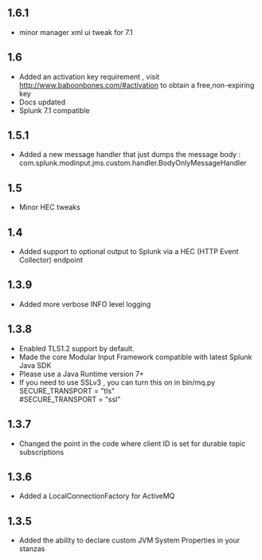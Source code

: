 1.6.1
-----
* minor manager xml ui tweak for 7.1

1.6
-----
* Added an activation key requirement , visit http://www.baboonbones.com/#activation  to obtain a free,non-expiring key
* Docs updated
* Splunk 7.1 compatible

1.5.1
-----
* Added a new message handler that just dumps the message body :   
com.splunk.modinput.jms.custom.handler.BodyOnlyMessageHandler

1.5
---
* Minor HEC tweaks

1.4
---
* Added support to optional output to Splunk via a HEC (HTTP Event Collector) endpoint

1.3.9
-----
* Added more verbose INFO level logging

1.3.8
-----
* Enabled TLS1.2 support by default.
* Made the  core Modular Input Framework compatible with latest Splunk Java SDK
* Please use a Java Runtime version 7+
* If you need to use SSLv3 , you can turn this on in bin/mq.py  
SECURE_TRANSPORT = "tls"  
#SECURE_TRANSPORT = "ssl"  

1.3.7
-----
* Changed the point in the code where client ID is set for durable topic subscriptions

1.3.6
-----
* Added a LocalConnectionFactory for ActiveMQ

1.3.5
-----
* Added the ability to declare custom JVM System Properties in your stanzas
